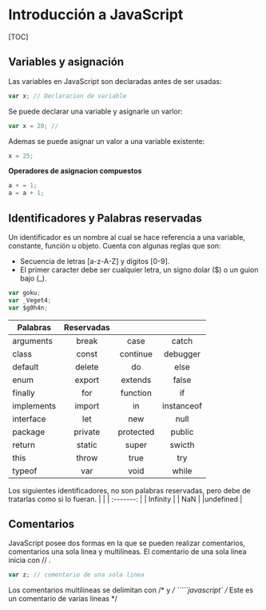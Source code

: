 

Introducción a JavaScript
===================
[TOC]

Variables y asignación
-------------
Las variables en JavaScript son declaradas antes de ser usadas:
```javascript
var x; // Declaracion de variable
```
Se puede declarar una variable y asignarle un varlor:
```javascript
var x = 20; //
```
Ademas se puede asignar un valor a una variable existente:
```javascript
x = 25;
```
**Operadores de asignacion compuestos**
```javascript
a + = 1;
a = a + 1;
```
Identificadores y Palabras reservadas
-------------
Un identificador es un nombre al cual se hace referencia a una variable, constante, función u objeto. Cuenta con algunas reglas que son: 

 - Secuencia de letras [a-z-A-Z] y digitos [0-9].
 - El primer caracter debe ser cualquier letra, un signo dolar ($) o un guion bajo (_).
```javascript
var goku;
var _Veget4;
var $g0h4n;
```

|Palabras  | Reservadas       |       |     |
| ------------------ |:------:|:-----:| :---:|
| arguments | break  | case | catch |
| class| const| continue| debugger |
| default| delete| do | else|
| enum| export|extends |false |
| finally| for| function | if|
| implements| import|in |instanceof |
| interface| let| new |null |
| package| private|protected |public |
| return | static|super |swicth |
| this| throw|true |try |
| typeof| var|void |while |

Los siguientes identificadores, no son palabras reservadas, pero debe de tratarlas como si lo fueran.
|  			|
| :-------: |
| Infinity  |
| NaN       |
|undefined  |

Comentarios
-------------
JavaScript posee dos formas en la que se pueden realizar comentarios, comentarios una sola linea y multilineas.
El comentario de una sola linea inicia con // .
```javascript
var z; // comentario de una sola linea
```
Los comentarios multilineas se delimitan con /* y */
`````javascript`
/* Este es 
	un comentario de 
	varias lineas 
*/
```
